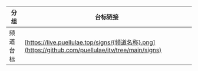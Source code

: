 |  分组  |  台标链接                                                                           | 
|-------|---------------------------------------------------------------------------------------|
|  频道台标  | [https://live.puellulae.top/signs/{频道名称}.png](https://github.com/puellulae/itv/tree/main/signs)  | 
